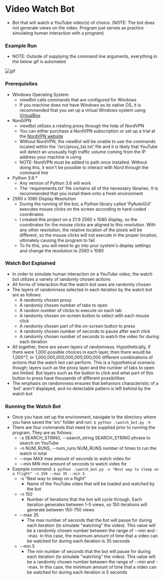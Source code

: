 # Video Watch Bot
* Bot that will watch a YouTube video(s) of choice. (NOTE: The bot does not generate views on the video. Program just serves as practice simulating human interaction with a program)

### Example Run
* NOTE: Outside of supplying the command line arguments, everything in the below gif is automated
 
![gif](gif/viewbot.gif)

### Prerequisites
* Windows Operating System
   - viewBot calls commands that are configured for Windows
   - If you machine does not have Windows as its native OS, it is recommended that you set up a virtual Windows system using [VirtualBox](https://www.virtualbox.org/wiki/Downloads)
* NordVPN
   - viewBot utilizes a rotating proxy through the help of NordVPN
   - You can either purchase a NordVPN subscription or set up a trial at the [NordVPN website](https://nordvpn.com/?utm_expid=.CM-bHTe9S0iFcch8gLNeEA.0&utm_referrer=https%3A%2F%2Fwww.google.com%2F)
   - Without NordVPN, the viewBot will be unable to use the commands located within the '/src/proxy_list.txt' file and it is likely that YouTube will detect an unusually high traffic volume coming from the IP address your machine is using
   - NOTE: NordVPN must be added to path once installed. Without doing this, it won't be possible to interact with Nord through the command line
* Python 3.6.*
   - Any version of Python 3.6 will work 
   - The 'requirements.txt' file contains all of the necessary libraries. It is recommended that you install them onto a fresh environment
* 2560 x 1080 Display Resolution
   - During the running of the bot, a Python library called 'PyAutoGUI' executes mouse clicks on the screen according to hard-coded coordinates
   - I created this project on a 21:9 2560 x 1080 display, so the coordinates for the mouse clicks are aligned to this resolution. With any other resolution, the relative location of the pixels will be different, so the mouse clicks will not execute in the proper location, ultimately causing the program to fail
   - To fix this, you will need to go into your system's display settings and change the resolution to 2560 x 1080

### Watch Bot Explained
* In order to simulate human interaction on a YouTube video, the watch bot utilizes a variety of randomly chosen actions
* All forms of interaction that the watch bot uses are randomly chosen
* The layers of randomness selected in each iteration by the watch bot are as follows:
   - A randomly chosen proxy
   - A randomly chosen number of tabs to open
   - A random number of clicks to execute on each tab
   - A randomly chosen on-screen button to select with each mouse click
   - A randomly chosen part of the on-screen button to press
   - A randomly chosen number of seconds to pause after each click
   - A randomly chosen number of seconds to watch the video for during each iteration
* All together, there are seven layers of randomness. Hypothetically, if there were 1,000 possible choices in each layer, then there would be 1,000^7, or 1,000,000,000,000,000,000,000 different combinations of actions that the watch bot can perform. This is a hypothetical scenario though; layers such as the proxy layer and the number of tabs to open are limited. But layers such as the button to click and what part of this button to press have thousands of different possibilities
* The emphasis on randomness ensures that behaviors characteristic of a 'bot' aren't displayed, and no detectable pattern is left behind by the watch bot

### Running the Watch Bot
* Once you have set up the environment, navigate to the directory where you have saved the 'src' folder and run: ```$ python .\watch_bot.py -h```
* There are four commands that need to be supplied prior to running the program. They are as follows:
    * -s SEARCH_STRING, --search_string SEARCH_STRING
                        phrase to search on YouTube
    * -n NUM_RUNS, --num_runs NUM_RUNS
                        number of times to run the watch in total
    * --max MAX             max amount of seconds to watch video for
    * --min MIN             min amount of seconds to watch video for
* Example command: ```$ python .\watch_bot.py -s "Best way to sleep on a flight" -n 150 --max 35 --min 5```
    * -s "Best way to sleep on a flight"
       - Name of the YouTube video that will be loaded and watched by the bot
    * -n 150
       - Number of iterations that the bot will cycle through. Each iteration generates between 1-5 views, so 150 iterations will generate between 150-750 views
    * --max 35
       - The max number of seconds that the bot will pause for during each iteration (to simulate "watching" the video). This value will be a randomly chosen number between the range of --min and --max. In this case, the maximum amount of time that a video can be watched for during each iteration is 35 seconds
    * --min 5
       - The min number of seconds that the bot will pause for during each iteration (to simulate "watching" the video). This value will be a randomly chosen number between the range of --min and --max. In this case, the minimum amount of time that a video can be watched for during each iteration is 5 seconds
